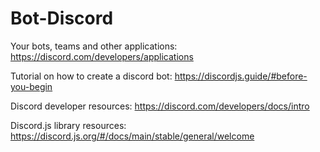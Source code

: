 # Bot-Discord

Your bots, teams and other applications:
https://discord.com/developers/applications

Tutorial on how to create a discord bot:
https://discordjs.guide/#before-you-begin

Discord developer resources:
https://discord.com/developers/docs/intro

Discord.js library resources:
https://discord.js.org/#/docs/main/stable/general/welcome
